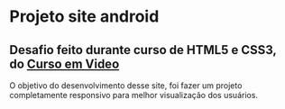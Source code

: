 # Projeto site android
## Desafio feito durante curso de HTML5 e CSS3, do [Curso em Video](https://www.cursoemvideo.com/) 
O objetivo do desenvolvimento desse site, foi fazer um projeto completamente responsivo para melhor visualização dos usuários.
